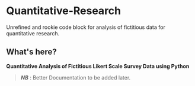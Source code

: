 # Quantitative-Research
Unrefined and rookie code block for analysis of fictitious data for quantitative research.

## What's here?
__Quantitative Analysis of Fictitious Likert Scale Survey Data using Python__

> *__NB__* : Better Documentation to be added later.
